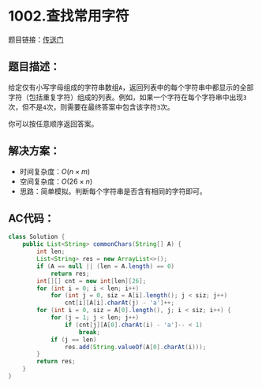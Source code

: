 # 1002.查找常用字符
题目链接：[传送门](https://leetcode-cn.com/problems/find-common-characters/)

## 题目描述：
给定仅有小写字母组成的字符串数组`A`，返回列表中的每个字符串中都显示的全部字符（包括重复字符）组成的列表。例如，如果一个字符在每个字符串中出现`3`次，但不是`4`次，则需要在最终答案中包含该字符`3`次。

你可以按任意顺序返回答案。

## 解决方案：
- 时间复杂度：$O(n \times m)$
- 空间复杂度：$O(26 × n)$
- 思路：简单模拟。判断每个字符串是否含有相同的字符即可。

## AC代码：
```java
class Solution {
	public List<String> commonChars(String[] A) {
		int len;
		List<String> res = new ArrayList<>();
		if (A == null || (len = A.length) == 0)
			return res;
		int[][] cnt = new int[len][26];
		for (int i = 0; i < len; i++)
			for (int j = 0, siz = A[i].length(); j < siz; j++)
				cnt[i][A[i].charAt(j) - 'a']++;
		for (int i = 0, siz = A[0].length(), j; i < siz; i++) {
			for (j = 1; j < len; j++)
				if (cnt[j][A[0].charAt(i) - 'a']-- < 1)
					break;
			if (j == len)
				res.add(String.valueOf(A[0].charAt(i)));
		}
		return res;
	}
}
```